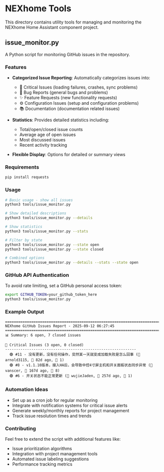 # NEXhome Tools

This directory contains utility tools for managing and monitoring the NEXhome Home Assistant component project.

## issue_monitor.py

A Python script for monitoring GitHub issues in the repository.

### Features

- **Categorized Issue Reporting**: Automatically categorizes issues into:
  - 🔴 Critical Issues (loading failures, crashes, sync problems)
  - 🐛 Bug Reports (general bugs and problems)
  - ✨ Feature Requests (new functionality requests)
  - ⚙️ Configuration Issues (setup and configuration problems)
  - 📚 Documentation (documentation related issues)

- **Statistics**: Provides detailed statistics including:
  - Total/open/closed issue counts
  - Average age of open issues
  - Most discussed issues
  - Recent activity tracking

- **Flexible Display**: Options for detailed or summary views

### Requirements

```bash
pip install requests
```

### Usage

```bash
# Basic usage - show all issues
python3 tools/issue_monitor.py

# Show detailed descriptions
python3 tools/issue_monitor.py --details

# Show statistics
python3 tools/issue_monitor.py --stats

# Filter by state
python3 tools/issue_monitor.py --state open
python3 tools/issue_monitor.py --state closed

# Combined options
python3 tools/issue_monitor.py --details --stats --state open
```

### GitHub API Authentication

To avoid rate limiting, set a GitHub personal access token:

```bash
export GITHUB_TOKEN=your_github_token_here
python3 tools/issue_monitor.py
```

### Example Output

```
================================================================================
NEXhome GitHub Issues Report - 2025-09-12 06:27:45
================================================================================
📊 Summary: 6 open, 7 closed issues

🔴 Critical Issues (3 open, 0 closed)
------------------------------------------------------------
  🟢 #11 - 没有更新，没有任何操作，突然某一天就变成加载失败是怎么回事 (👤 arnold3115, 📅 82d ago, 💬 1)
  🟢 #8 - v1.1.10版本，接入HA后，会导致中控4寸屏主机和开关面板状态同步异常 (👤 vanscer, 📅 167d ago, 💬 8)
  🟢 #6 - 开关状态不能正常更新 (👤 wujieJaden, 📅 257d ago, 💬 1)
```

### Automation Ideas

- Set up as a cron job for regular monitoring
- Integrate with notification systems for critical issue alerts
- Generate weekly/monthly reports for project management
- Track issue resolution times and trends

### Contributing

Feel free to extend the script with additional features like:
- Issue prioritization algorithms
- Integration with project management tools
- Automated issue labeling suggestions
- Performance tracking metrics
